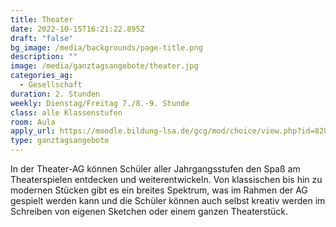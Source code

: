 ```yaml
---
title: Theater
date: 2022-10-15T16:21:22.895Z
draft: "false"
bg_image: /media/backgrounds/page-title.png
description: ""
image: /media/ganztagsangebote/theater.jpg
categories_ag:
  - Gesellschaft
duration: 2. Stunden
weekly: Dienstag/Freitag 7./8.-9. Stunde
class: alle Klassenstufen
room: Aula
apply_url: https://moodle.bildung-lsa.de/gcg/mod/choice/view.php?id=828
type: ganztagsangebote
---
```

In der Theater-AG können Schüler aller Jahrgangsstufen den Spaß am Theaterspielen entdecken und weiterentwickeln. Von klassischen bis hin zu modernen Stücken gibt es ein breites Spektrum, was im Rahmen der AG gespielt werden kann und die Schüler können auch selbst kreativ werden im Schreiben von eigenen Sketchen oder einem ganzen Theaterstück.